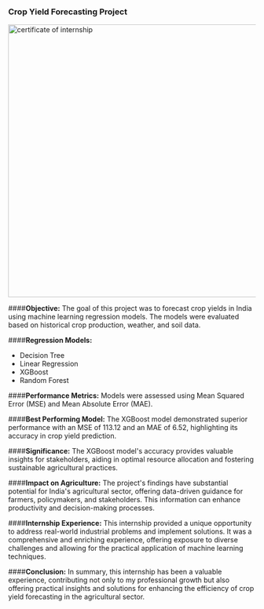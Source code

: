 ### Crop Yield Forecasting Project


<img width="556" alt="certificate of internship" src="https://github.com/sheefanaaz123/upskill_campus/assets/97973932/c0658c27-0e87-4a48-89b0-88a48695614f">



####**Objective:**
The goal of this project was to forecast crop yields in India using machine learning regression models. The models were evaluated based on historical crop production, weather, and soil data.

####**Regression Models:**
- Decision Tree
- Linear Regression
- XGBoost
- Random Forest

####**Performance Metrics:**
Models were assessed using Mean Squared Error (MSE) and Mean Absolute Error (MAE).

####**Best Performing Model:**
The XGBoost model demonstrated superior performance with an MSE of 113.12 and an MAE of 6.52, highlighting its accuracy in crop yield prediction.

####**Significance:**
The XGBoost model's accuracy provides valuable insights for stakeholders, aiding in optimal resource allocation and fostering sustainable agricultural practices.

####**Impact on Agriculture:**
The project's findings have substantial potential for India's agricultural sector, offering data-driven guidance for farmers, policymakers, and stakeholders. This information can enhance productivity and decision-making processes.

####**Internship Experience:**
This internship provided a unique opportunity to address real-world industrial problems and implement solutions. It was a comprehensive and enriching experience, offering exposure to diverse challenges and allowing for the practical application of machine learning techniques.

####**Conclusion:**
In summary, this internship has been a valuable experience, contributing not only to my professional growth but also offering practical insights and solutions for enhancing the efficiency of crop yield forecasting in the agricultural sector.
